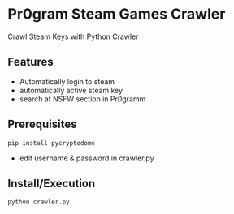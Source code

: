 # Pr0gram Steam Games Crawler
Crawl Steam Keys with Python Crawler

## Features
* Automatically login to steam
* automatically active steam key
* search at NSFW section in Pr0gramm

## Prerequisites
```shell
pip install pycryptodome
```
* edit username & password in crawler.py

## Install/Execution
```shell
python crawler.py
```